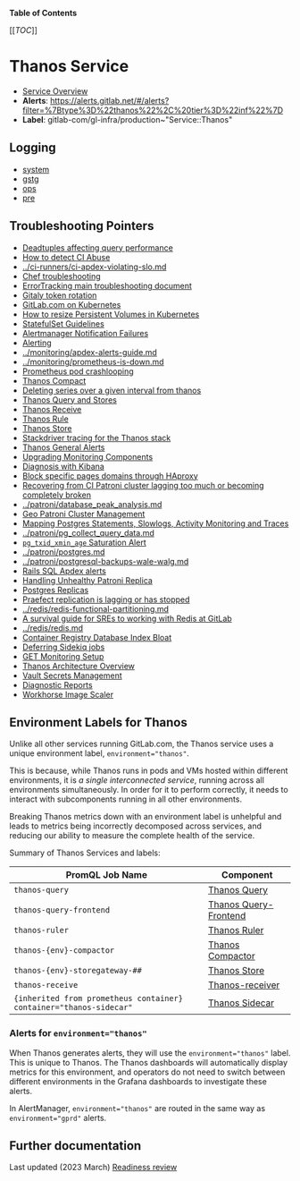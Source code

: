 <!-- MARKER: do not edit this section directly. Edit services/service-catalog.yml then run scripts/generate-docs -->

**Table of Contents**

[[_TOC_]]

# Thanos Service

* [Service Overview](https://dashboards.gitlab.net/d/thanos-main/thanos-overview)
* **Alerts**: <https://alerts.gitlab.net/#/alerts?filter=%7Btype%3D%22thanos%22%2C%20tier%3D%22inf%22%7D>
* **Label**: gitlab-com/gl-infra/production~"Service::Thanos"

## Logging

* [system](https://log.gprd.gitlab.net/goto/3a0b51d10d33c9558765e97640acb325)
* [gstg](https://nonprod-log.gitlab.net/goto/73178d30-ab9a-11ed-9af2-6131f0ee4ce6)
* [ops](https://nonprod-log.gitlab.net/goto/c3052140-ab9a-11ed-9af2-6131f0ee4ce6)
* [pre](https://nonprod-log.gitlab.net/goto/f5420010-ab9a-11ed-9af2-6131f0ee4ce6)

## Troubleshooting Pointers

* [Deadtuples affecting query performance](../ci-runners/CiRunnersServiceQueuingQueriesDurationApdexSLOViolation.md)
* [How to detect CI Abuse](../ci-runners/ci-abuse-handling.md)
* [../ci-runners/ci-apdex-violating-slo.md](../ci-runners/ci-apdex-violating-slo.md)
* [Chef troubleshooting](../config_management/chef-troubleshooting.md)
* [ErrorTracking main troubleshooting document](../errortracking/overview.md)
* [Gitaly token rotation](../gitaly/gitaly-token-rotation.md)
* [GitLab.com on Kubernetes](../kube/k8s-new-cluster.md)
* [How to resize Persistent Volumes in Kubernetes](../kube/k8s-pvc-resize.md)
* [StatefulSet Guidelines](../kube/sts-guidelines.md)
* [Alertmanager Notification Failures](../monitoring/alertmanager-notification-failures.md)
* [Alerting](../monitoring/alerts_manual.md)
* [../monitoring/apdex-alerts-guide.md](../monitoring/apdex-alerts-guide.md)
* [../monitoring/prometheus-is-down.md](../monitoring/prometheus-is-down.md)
* [Prometheus pod crashlooping](../monitoring/prometheus-pod-crashlooping.md)
* [Thanos Compact](../monitoring/thanos-compact.md)
* [Deleting series over a given interval from thanos](../monitoring/thanos-delete-series-interval.md)
* [Thanos Query and Stores](../monitoring/thanos-query.md)
* [Thanos Receive](../monitoring/thanos-receive.md)
* [Thanos Rule](../monitoring/thanos-rule.md)
* [Thanos Store](../monitoring/thanos-store.md)
* [Stackdriver tracing for the Thanos stack](../monitoring/thanos-tracing.md)
* [Thanos General Alerts](../monitoring/thanos.md)
* [Upgrading Monitoring Components](../monitoring/upgrades.md)
* [Diagnosis with Kibana](../onboarding/kibana-diagnosis.md)
* [Block specific pages domains through HAproxy](../pages/block-pages-domain.md)
* [Recovering from CI Patroni cluster lagging too much or becoming completely broken](../patroni-ci/recovering_patroni_ci_intense_lagging_or_replication_stopped.md)
* [../patroni/database_peak_analysis.md](../patroni/database_peak_analysis.md)
* [Geo Patroni Cluster Management](../patroni/geo-patroni-cluster.md)
* [Mapping Postgres Statements, Slowlogs, Activity Monitoring and Traces](../patroni/mapping_statements.md)
* [../patroni/pg_collect_query_data.md](../patroni/pg_collect_query_data.md)
* [`pg_txid_xmin_age` Saturation Alert](../patroni/pg_xid_xmin_age_alert.md)
* [../patroni/postgres.md](../patroni/postgres.md)
* [../patroni/postgresql-backups-wale-walg.md](../patroni/postgresql-backups-wale-walg.md)
* [Rails SQL Apdex alerts](../patroni/rails-sql-apdex-slow.md)
* [Handling Unhealthy Patroni Replica](../patroni/unhealthy_patroni_node_handling.md)
* [Postgres Replicas](../postgres-dr-delayed/postgres-dr-replicas.md)
* [Praefect replication is lagging or has stopped](../praefect/praefect-replication.md)
* [../redis/redis-functional-partitioning.md](../redis/redis-functional-partitioning.md)
* [A survival guide for SREs to working with Redis at GitLab](../redis/redis-survival-guide-for-sres.md)
* [../redis/redis.md](../redis/redis.md)
* [Container Registry Database Index Bloat](../registry/db-index-bloat.md)
* [Deferring Sidekiq jobs](../sidekiq/deferring-jobs.md)
* [GET Monitoring Setup](../staging-ref/get-monitoring-setup.md)
* [Thanos Architecture Overview](architecture.md)
* [Vault Secrets Management](../vault/vault.md)
* [Diagnostic Reports](../web/diagnostic-reports.md)
* [Workhorse Image Scaler](../web/workhorse-image-scaler.md)
<!-- END_MARKER -->

## Environment Labels for Thanos

Unlike all other services running GitLab.com, the Thanos service uses a unique environment label, `environment="thanos"`.

This is because, while Thanos runs in pods and VMs hosted within different environments, it is _a single interconnected service_, running across all environments simultaneously. In order for it to perform correctly, it needs to interact with subcomponents running in all other environments.

Breaking Thanos metrics down with an environment label is unhelpful and leads to metrics being incorrectly decomposed across services, and reducing our ability to measure the complete health of the service.

Summary of Thanos Services and labels:

| PromQL Job Name           | Component                         |
|---------------------------|-----------------------------------|
| `thanos-query`            | [Thanos Query](https://gitlab.com/gitlab-com/gl-infra/readiness/-/blob/master/thanos/overview.md#thanos-queryfrontend) |
| `thanos-query-frontend`   | [Thanos Query- Frontend](https://gitlab.com/gitlab-com/gl-infra/readiness/-/blob/master/thanos/overview.md#thanos-queryfrontend) |
| `thanos-ruler`            | [Thanos Ruler](https://gitlab.com/gitlab-com/gl-infra/readiness/-/blob/master/thanos/overview.md#thanos-rule) |
| `thanos-{env}-compactor`  | [Thanos Compactor](https://gitlab.com/gitlab-com/gl-infra/readiness/-/blob/master/thanos/overview.md#thanos-compact) |
| `thanos-{env}-storegateway-## `  | [Thanos Store](https://gitlab.com/gitlab-com/gl-infra/readiness/-/blob/master/thanos/overview.md#thanos-store) |
| `thanos-receive`          | [Thanos-receiver](https://gitlab.com/gitlab-com/gl-infra/readiness/-/blob/master/thanos/overview.md#thanos-receive) |
| `{inherited from prometheus container}` `container="thanos-sidecar"`  | [Thanos Sidecar](https://gitlab.com/gitlab-com/gl-infra/readiness/-/blob/master/thanos/overview.md#thanos-sidecar) |

### Alerts for `environment="thanos"`

When Thanos generates alerts, they will use the `environment="thanos"` label. This is unique to Thanos. The Thanos dashboards will automatically display metrics for this environment, and operators do not need to switch between different environments in the Grafana dashboards to investigate these alerts.

In AlertManager, `environment="thanos"` are routed in the same way as `environment="gprd"` alerts.

<!-- ## Summary -->

<!-- ## Architecture -->

<!-- ## Performance -->

<!-- ## Scalability -->

<!-- ## Availability -->

<!-- ## Durability -->

<!-- ## Security/Compliance -->

<!-- ## Monitoring/Alerting -->

<!-- ## Links to further Documentation -->

## Further documentation

Last updated (2023 March) [Readiness review](https://gitlab.com/gitlab-com/gl-infra/readiness/-/blob/master/thanos/overview.md)
